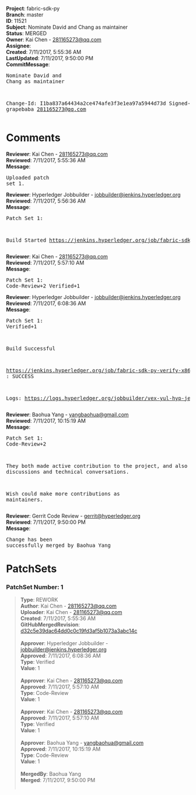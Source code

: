 <strong>Project</strong>: fabric-sdk-py<br><strong>Branch</strong>: master<br><strong>ID</strong>: 11521<br><strong>Subject</strong>: Nominate David and Chang as maintainer<br><strong>Status</strong>: MERGED<br><strong>Owner</strong>: Kai Chen - 281165273@qq.com<br><strong>Assignee</strong>:<br><strong>Created</strong>: 7/11/2017, 5:55:36 AM<br><strong>LastUpdated</strong>: 7/11/2017, 9:50:00 PM<br><strong>CommitMessage</strong>:<br><pre>Nominate David and Chang as maintainer

Change-Id: I1ba837a64434a2ce474afe3f3e1ea97a5944d73d
Signed-off-by: grapebaba <281165273@qq.com>
</pre><h1>Comments</h1><strong>Reviewer</strong>: Kai Chen - 281165273@qq.com<br><strong>Reviewed</strong>: 7/11/2017, 5:55:36 AM<br><strong>Message</strong>: <pre>Uploaded patch set 1.</pre><strong>Reviewer</strong>: Hyperledger Jobbuilder - jobbuilder@jenkins.hyperledger.org<br><strong>Reviewed</strong>: 7/11/2017, 5:56:36 AM<br><strong>Message</strong>: <pre>Patch Set 1:

Build Started https://jenkins.hyperledger.org/job/fabric-sdk-py-verify-x86_64/196/</pre><strong>Reviewer</strong>: Kai Chen - 281165273@qq.com<br><strong>Reviewed</strong>: 7/11/2017, 5:57:10 AM<br><strong>Message</strong>: <pre>Patch Set 1: Code-Review+2 Verified+1</pre><strong>Reviewer</strong>: Hyperledger Jobbuilder - jobbuilder@jenkins.hyperledger.org<br><strong>Reviewed</strong>: 7/11/2017, 6:08:36 AM<br><strong>Message</strong>: <pre>Patch Set 1: Verified+1

Build Successful 

https://jenkins.hyperledger.org/job/fabric-sdk-py-verify-x86_64/196/ : SUCCESS

Logs: https://logs.hyperledger.org/jobbuilder/vex-yul-hyp-jenkins-1/fabric-sdk-py-verify-x86_64/196</pre><strong>Reviewer</strong>: Baohua Yang - yangbaohua@gmail.com<br><strong>Reviewed</strong>: 7/11/2017, 10:15:19 AM<br><strong>Message</strong>: <pre>Patch Set 1: Code-Review+2

They both made active contribution to the project, and also lead the discussions and technical conversations.

Wish could make more contributions as maintainers.</pre><strong>Reviewer</strong>: Gerrit Code Review - gerrit@hyperledger.org<br><strong>Reviewed</strong>: 7/11/2017, 9:50:00 PM<br><strong>Message</strong>: <pre>Change has been successfully merged by Baohua Yang</pre><h1>PatchSets</h1><h3>PatchSet Number: 1</h3><blockquote><strong>Type</strong>: REWORK<br><strong>Author</strong>: Kai Chen - 281165273@qq.com<br><strong>Uploader</strong>: Kai Chen - 281165273@qq.com<br><strong>Created</strong>: 7/11/2017, 5:55:36 AM<br><strong>GitHubMergedRevision</strong>: [d32c5e39dac64dd0c0c19fd3af5b1073a3abc14c](https://github.com/hyperledger-gerrit-archive/fabric-sdk-py/commit/d32c5e39dac64dd0c0c19fd3af5b1073a3abc14c)<br><br><strong>Approver</strong>: Hyperledger Jobbuilder - jobbuilder@jenkins.hyperledger.org<br><strong>Approved</strong>: 7/11/2017, 6:08:36 AM<br><strong>Type</strong>: Verified<br><strong>Value</strong>: 1<br><br><strong>Approver</strong>: Kai Chen - 281165273@qq.com<br><strong>Approved</strong>: 7/11/2017, 5:57:10 AM<br><strong>Type</strong>: Code-Review<br><strong>Value</strong>: 1<br><br><strong>Approver</strong>: Kai Chen - 281165273@qq.com<br><strong>Approved</strong>: 7/11/2017, 5:57:10 AM<br><strong>Type</strong>: Verified<br><strong>Value</strong>: 1<br><br><strong>Approver</strong>: Baohua Yang - yangbaohua@gmail.com<br><strong>Approved</strong>: 7/11/2017, 10:15:19 AM<br><strong>Type</strong>: Code-Review<br><strong>Value</strong>: 1<br><br><strong>MergedBy</strong>: Baohua Yang<br><strong>Merged</strong>: 7/11/2017, 9:50:00 PM<br><br></blockquote>